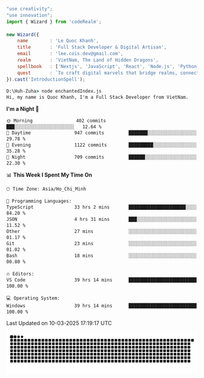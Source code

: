 <!--x axis divider-->

```js 
"use creativity";
"use innovation";
import { Wizard } from 'codeRealm';

new Wizard({
    name        : 'Le Quoc Khanh',
    title       : 'Full Stack Developer & Digital Artisan',
    email       : 'lee.cois.dev@gmail.com',
    realm       : 'VietNam, The Land of Hidden Dragons',
    spellbook   : ['Nextjs', 'JavaScript', 'React', 'Node.js', 'Python', 'Django', 'Cloud Services'],
    quest       : `To craft digital marvels that bridge realms, connect cultures, and bring imagination to life.`,
}).cast('IntroductionSpell');
```

```cmd
D:\Huh-Zuha> node enchantedIndex.js
Hi, my name is Quoc Khanh, I'm a Full Stack Developer from VietNam.
```
<!--START_SECTION:waka-->
**I'm a Night 🦉** 

```text
🌞 Morning                402 commits         ███░░░░░░░░░░░░░░░░░░░░░░   12.64 % 
🌆 Daytime                947 commits         ███████░░░░░░░░░░░░░░░░░░   29.78 % 
🌃 Evening                1122 commits        █████████░░░░░░░░░░░░░░░░   35.28 % 
🌙 Night                  709 commits         ██████░░░░░░░░░░░░░░░░░░░   22.30 % 
```


📊 **This Week I Spent My Time On** 

```text
🕑︎ Time Zone: Asia/Ho_Chi_Minh

💬 Programming Languages: 
TypeScript               33 hrs 2 mins       █████████████████████░░░░   84.20 % 
JSON                     4 hrs 31 mins       ███░░░░░░░░░░░░░░░░░░░░░░   11.52 % 
Other                    27 mins             ░░░░░░░░░░░░░░░░░░░░░░░░░   01.17 % 
Git                      23 mins             ░░░░░░░░░░░░░░░░░░░░░░░░░   01.02 % 
Bash                     18 mins             ░░░░░░░░░░░░░░░░░░░░░░░░░   00.80 % 

🔥 Editors: 
VS Code                  39 hrs 14 mins      █████████████████████████   100.00 % 

💻 Operating System: 
Windows                  39 hrs 14 mins      █████████████████████████   100.00 % 
```


 Last Updated on 10-03-2025 17:19:17 UTC
<!--END_SECTION:waka-->
<picture>
  <source media="(prefers-color-scheme: dark)" srcset="https://raw.githubusercontent.com/leecois/leecois/output/github-contribution-grid-snake-dark.svg">
  <source media="(prefers-color-scheme: light)" srcset="https://raw.githubusercontent.com/leecois/leecois/output/github-contribution-grid-snake.svg">
  <img alt="github contribution grid snake animation" src="https://raw.githubusercontent.com/leecois/leecois/output/github-contribution-grid-snake.svg">
</picture>
